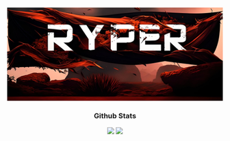 
<p align="center"><a href="https://www.linkedin.com/in/erick-irvin-padilla-mercado-786463194/"><img  height="50%" src="./assets/zyro-image.png" alt="My Name Is Ryper but you can call me ZeroRyper"/></a></p>
<div align="center"> 
  <h3> Github Stats</h3>
  <img height="180em" src="https://github-readme-stats.vercel.app/api?username=ZeroRyper&show_icons=true&theme=tokyonight"/>
  <img height="180em" src="https://github-readme-stats.vercel.app/api/top-langs/?username=ZeroRyper&layout=compact&theme=tokyonight"/> 
</div>
